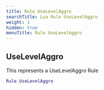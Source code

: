 ```yaml
---
title: Rule UseLevelAggro
searchTitle: Lua Rule UseLevelAggro
weight: 1
hidden: true
menuTitle: Rule UseLevelAggro
---
```

## UseLevelAggro

This represents a UseLevelAggro Rule
```lua
Rule.UseLevelAggro
```